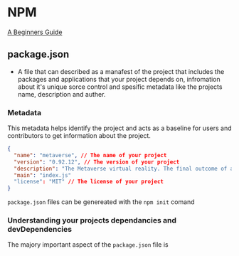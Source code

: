 # NPM
[A Beginners Guide](https://nodesource.com/blog/an-absolute-beginners-guide-to-using-npm/)


## package.json
- A file that can described as a manafest of the project that includes the packages and applications that your project depends on, infromation about it's unique sorce control and spesific metadata like the projects name, description and auther.

### Metadata
This metadata helps identify the project and acts as a baseline for users and contributors to get information about the project.

```json
{
  "name": "metaverse", // The name of your project
  "version": "0.92.12", // The version of your project
  "description": "The Metaverse virtual reality. The final outcome of all virtual worlds, augmented reality, and the Internet.", // The description of your project
  "main": "index.js"
  "license": "MIT" // The license of your project
}
```
`package.json` files can be genereated with the `npm init` comand

### Understanding your projects dependancies and devDependencies
The majory important aspect of the `package.json` file is 